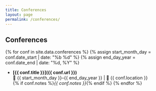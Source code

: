 ```yaml
---
title: Conferences
layout: page
permalink: /conferences/
---
```


## Conferences

{% for conf in site.data.conferences %}
  {% assign start_month_day = conf.date_start | date: "%b %d" %}
  {% assign end_day_year = conf.date_end | date: "%d, %Y" %}
  - **[{{ conf.title }}]({{ conf.url }})**  
    📅 {{ start_month_day }}–{{ end_day_year }} | 📍 {{ conf.location }}  
    {% if conf.notes %}*{{ conf.notes }}*{% endif %}
{% endfor %}
